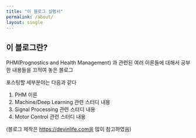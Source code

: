 ```yaml
---
title: "이 블로그 설명서"
permalink: /about/
layout: single
---
```


## 이 블로그란?

PHM(Prognostics and Health Management) 과 관련된 여러 이론들에 대해서 공부한 내용들을 끄적여 놓은 블로그
    
포스팅할 세부분야는 다음과 같다

1. PHM 이론
2. Machine/Deep Learning 관련 스터디 내용
3. Signal Processing 관련 스터디 내용
4. Motor Control 관련 스터디 내용


(블로그 제작은 https://devinlife.com을 많이 참고하였음)